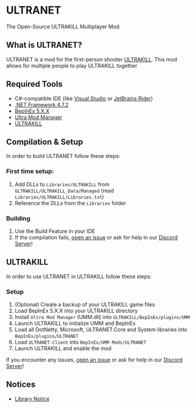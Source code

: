 # ULTRANET
The Open-Source ULTRAKILL Multiplayer Mod

## What is ULTRANET?
ULTRANET is a mod for the first-person shooter [ULTRAKILL](https://store.steampowered.com/app/1229490/ULTRAKILL). This mod allows for multiple people to play ULTRAKILL together

## Required Tools
- C#-compatible IDE (like [Visual Studio](https://visualstudio.microsoft.com) or [JetBrains Rider](https://www.jetbrains.com/rider/))
- [.NET Framework 4.7.2](https://dotnet.microsoft.com/en-us/download/dotnet-framework/net472)
- [BepInEx 5.X.X](https://github.com/BepInEx/BepInEx/releases/tag)
- [Ultra Mod Manager](https://github.com/Temperz87/ultra-mod-manager/releases)
- [ULTRAKILL](https://store.steampowered.com/app/1229490/ULTRAKILL)

## Compilation & Setup
In order to build ULTRANET follow these steps:

### First time setup:
1. Add DLLs to `Libraries/ULTRAKILL` from `ULTRAKILL/ULTRAKILL_Data/Managed` (read `Libraries/ULTRAKILL/Libraries.txt`)
2. Reference the DLLs from the `Libraries` folder

### Building
1. Use the Build Feature in your IDE
2. If the compilation fails, [open an issue](https://github.com/averyocean65/ULTRANET/issues/new) or ask for help in our [Discord Server](https://discord.gg/rBvqHKhsB5)!

## ULTRAKILL
In order to use ULTRANET in ULTRAKILL follow these steps:

### Setup
1. (Optional) Create a backup of your ULTRAKILL game files
2. Load BepInEx 5.X.X into your ULTRAKILL directory
3. Install `Ultra Mod Manager` (UMM.dll) into `ULTRAKILL/BepInEx/plugins/UMM`
4. Launch ULTRAKILL to initialize UMM and BepInEx
5. Load all DotNetty, Microsoft, ULTRANET.Core and System libraries into `BepInEx/plugins/ULTRANET`
6. Load `ULTRANET.Client` into `BepInEx/UMM Mods/ULTRANET`
7. Launch ULTRAKILL and enable the mod

If you encounter any issues, [open an issue](https://github.com/averyocean65/ULTRANET/issues/new) or ask for help in our [Discord Server](https://discord.gg/rBvqHKhsB5)!

## Notices
- [Library Notice](./Library%20Notice.md)
